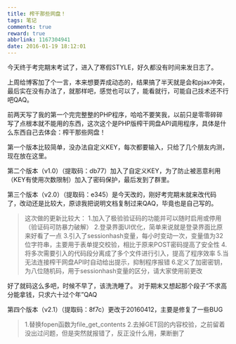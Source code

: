 ```yaml
---
title: 榨干那些网盘！
tags: 笔记
comments: true
reward: true
abbrlink: 1167304941
date: 2016-01-19 18:12:01
---
```

今天终于考完期末考试了，进入了寒假STYLE，好久都没有时间来发日志了。

上周给博客加了个一言，本来想要弄成动态的，结果搞了半天就是会和pjax冲突，最后实在没有办法了，就那样吧，感觉也可以了，能看就行，可能自己技术还不行吧QAQ。
<!-- more -->

前两天写了我的第一个完完整整的PHP程序，哈哈不要笑我，以前只是零零碎碎写了点根本就不能用的东西，这次这个是PHP版榨干网盘API调用程序，具体是什么东西自己去体会：榨干那些网盘！

第一个版本比较简单，没办法自定义KEY，每次都要输入，只给了几个朋友内测，现在放在这里。

第二个版本（v1.0）（提取码：db77）加入了自定义KEY，为了防止被恶意利用（KEY有使用次数限制）加入了密码保护，最后发到了群里。

第三个版本（v2.0）（提取码：e345）是今天改的，刚好考完期末就来改代码了，改动还是比较大，原谅我把说明文档复制过来QAQ，毕竟也是自己写的。

>这次做的更新比较大：
1.加入了极验验证码的功能并可以随时启用或停用（验证码可防暴力破解）
2.登录界面UI优化，简单来说就是登录界面比原来好看了一点
3.引入了sessionhash变量，每小时变动一次，变量值为32位字符串，主要用于表单提交校验，相比于原来POST密码提高了安全性
4.将多次需要引入的代码段分离成了多个文件进行引入，提高了程序效率
5.当无法连接榨干网盘API时自动给出提示，抑制程序报错
6.定义了加密密钥，为八位随机码，用于sessionhash变量的区分，请大家使用前更改

好了就码这么多吧，时候不早了，该洗洗睡了。
对于期末又想起那个段子“不求高分能拿钱，只求六十过个年”QAQ

第四个版本（v2.1）（提取码：8f7c）更改于20160412，主要是修复了一些BUG

>1.替换fopen函数为file_get_contents
2.去掉GET回的内容校验，之前留着没出过问题，但是突然就报错了，反正没什么用，果断删了